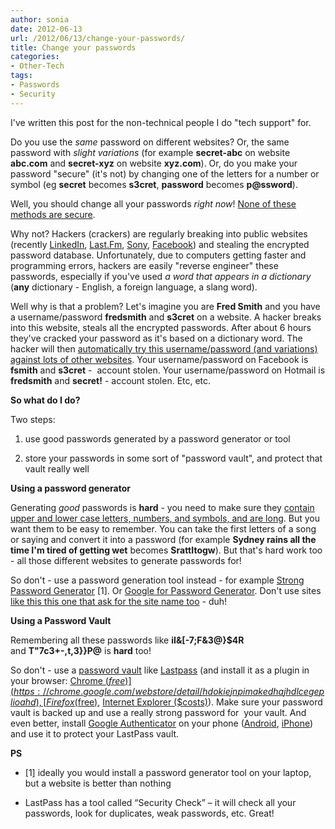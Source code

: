 ```yaml
---
author: sonia
date: 2012-06-13
url: /2012/06/13/change-your-passwords/
title: Change your passwords
categories:
- Other-Tech
tags:
- Passwords
- Security
---
```


I've written this post for the non-technical people I do "tech support" for.

<!--more-->

Do you use the _same_ password on different websites? Or, the same password with _slight variations_ (for example **secret-abc** on website **abc.com** and **secret-xyz** on website **xyz.com**). Or, do you make your password "secure" (it's not) by changing one of the letters for a number or symbol (eg **secret** becomes **s3cret**, **password** becomes **p@ssword**).

Well, you should change all your passwords _right now_! [None of these methods are secure](http://www.net-security.org/article.php?id=1727&p=3).

Why not? Hackers (crackers) are regularly breaking into public websites (recently [LinkedIn](http://www.mediabistro.com/mediajobsdaily/linkedin-posts-update-to-last-weeks-6-5-million-hacked-passwords_b11275), [Last.Fm](http://arstechnica.com/security/2012/06/another-hack-last-fm-warns-users-to-change-their-passwords/), [Sony](http://arstechnica.com/tech-policy/2011/06/sony-hacked-yet-again-plaintext-passwords-posted/), [Facebook](http://www.dailymail.co.uk/sciencetech/article-2083118/Facebook-hacked-Ramnit-worm-stolen-passwords-45-000-users.html)) and stealing the encrypted password database. Unfortunately, due to computers getting faster and programming errors, hackers are easily "reverse engineer" these passwords, especially if you've used _a word that appears in a dictionary_ (**any** dictionary - English, a foreign language, a slang word).

Well why is that a problem? Let's imagine you are **Fred Smith** and you have a username/password **fredsmith** and **s3cret** on a website. A hacker breaks into this website, steals all the encrypted passwords. After about 6 hours they've cracked your password as it's based on a dictionary word. The hacker will then [automatically try this username/password (and variations) against lots of other websites](http://www.net-security.org/article.php?id=1727&p=3). Your username/password on Facebook is **fsmith** and **s3cret** -  account stolen. Your username/password on Hotmail is **fredsmith** and **secret!** - account stolen. Etc, etc.

**So what do I do?**

Two steps:



	
  1. use good passwords generated by a password generator or tool

	
  2. store your passwords in some sort of "password vault", and protect that vault really well


**Using a password generator**

Generating _good_ passwords is **hard** - you need to make sure they [contain upper and lower case letters, numbers, and symbols, and are long](https://www.grc.com/haystack.htm). But you want them to be easy to remember. You can take the first letters of a song or saying and convert it into a password (for example **Sydney rains all the time I'm tired of getting wet** becomes **SrattItogw**). But that's hard work too - all those different websites to generate passwords for!

So don't - use a password generation tool instead - for example [Strong Password Generator](http://strongpasswordgenerator.com/) [1]. Or [Google for Password Generator](https://www.google.com.au/search?sugexp=chrome,mod=19&sourceid=chrome&ie=UTF-8&q=password+generator). Don't use sites [like this this one that ask for the site name too](http://angel.net/~nic/passwd.html) - duh!

**Using a Password Vault**

Remembering all these passwords like **iI&[-7;F&3@}$4R** and **T"7c3+-,t,3}}P@** is **hard** too!

So don't - use a [password vault](https://www.google.com.au/search?aq=f&sugexp=chrome,mod=19&sourceid=chrome&ie=UTF-8&q=password+vault) like [Lastpass](https://lastpass.com/) (and install it as a plugin in your browser: [Chrome ($free)](https://chrome.google.com/webstore/detail/hdokiejnpimakedhajhdlcegeplioahd), [Firefox ($free)](https://addons.mozilla.org/en-US/firefox/addon/lastpass-password-manager/), [Internet Explorer ($costs)](http://helpdesk.lastpass.com/upgrading-to-premium/ie-anywhere/)). Make sure your password vault is backed up and use a really strong password for  your vault. And even better, install [Google Authenticator](http://code.google.com/p/google-authenticator/) on your phone ([Android](https://play.google.com/store/apps/details?id=com.google.android.apps.authenticator2&hl=en), [iPhone](http://itunes.apple.com/au/app/google-authenticator/id388497605?mt=8)) and use it to protect your LastPass vault.

**PS**



	
  * [1] ideally you would install a password generator tool on your laptop, but a website is better than nothing

	
  * LastPass has a tool called “Security Check” – it will check all your passwords, look for duplicates, weak passwords, etc. Great!


